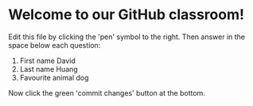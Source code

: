 # Welcome to our GitHub classroom!

Edit this file by clicking the 'pen' symbol to the right.
Then answer in the space below each question:

1. First name
David
2. Last name
Huang
3. Favourite animal
dog

Now click the green 'commit changes' button at the bottom.

